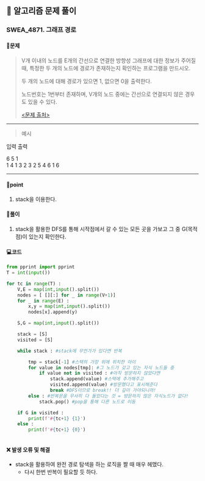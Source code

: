## 🐌 알고리즘 문제 풀이

### SWEA_4871. 그래프 경로

#### 📒문제

> V개 이내의 노드를 E개의 간선으로 연결한 방향성 그래프에 대한 정보가 주어질 때, 특정한 두 개의 노드에 경로가 존재하는지 확인하는 프로그램을 만드시오.
> 
> 두 개의 노드에 대해 경로가 있으면 1, 없으면 0을 출력한다.
>
>  노드번호는 1번부터 존재하며, V개의 노드 중에는 간선으로 연결되지 않은 경우도 있을 수 있다.
>
> [<문제 출처>](https://swexpertacademy.com/main/learn/course/lectureProblemViewer.do)



---

> 예시

입력						출력 

6 5						  1							
1 4
1 3
2 3
2 5
4 6
1 6

----




#### 🚀point

1. stack을 이용한다.

   


#### 🔎풀이

1. stack을 활용한 DFS를 통해 시작점에서 갈 수 있는 모든 곳을 가보고 그 중 G(목적점)이 있는지 확인한다.
   




#### 💻코드

```python
from pprint import pprint
T = int(input())

for tc in range(T) :
    V,E = map(int,input().split())
    nodes = [ [][:] for _ in range(V+1)]
    for _ in range(E) :
        x,y = map(int,input().split())
        nodes[x].append(y)

    S,G = map(int,input().split())

    stack = [S]
    visited = [S]

    while stack : #stack에 무언가가 있다면 반복

        tmp = stack[-1] #스택의 가장 위에 위치한 아이
        for value in nodes[tmp]: #그 노드가 갖고 있는 자식 노드들 중
            if value not in visited : #아직 방문하지 않았다면
                stack.append(value) #스택에 추가해주고
                visited.append(value) #방문했다고 표시해준다
                break #DFS이므로 break!! 더 깊이 가야되니까!
        else : #반복문을 무사히 다 돌았다는 것 = 방문하지 않은 자식노드가 없다!
            stack.pop() #pop을 통해 다른 노드로 이동

    if G in visited :
        print(f'#{tc+1} {1}')
    else :
        print(f'#{tc+1} {0}')



```



#### ❌ 발생 오류 및 해결

- stack을 활용하여 완전 경로 탐색을 하는 로직을 짤 때 매우 헤맸다.
  - 다시 한번 반복이 필요할 듯 하다.


